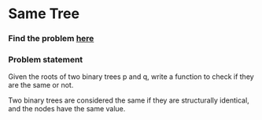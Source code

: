 # Same Tree

### Find the problem [here](https://leetcode.com/problems/same-tree/) 

### Problem statement
Given the roots of two binary trees p and q, write a function to check if they are the same or not.

Two binary trees are considered the same if they are structurally identical, and the nodes have the same value.